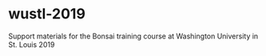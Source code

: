 # wustl-2019
Support materials for the Bonsai training course at Washington University in St. Louis 2019
